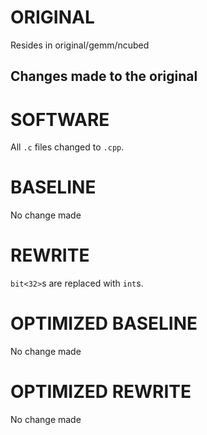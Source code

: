 # ORIGINAL
Resides in original/gemm/ncubed

## Changes made to the original

# SOFTWARE
All `.c` files changed to `.cpp`.

# BASELINE
No change made

# REWRITE
`bit<32>`s are replaced with `int`s.

# OPTIMIZED BASELINE
No change made

# OPTIMIZED REWRITE
No change made
